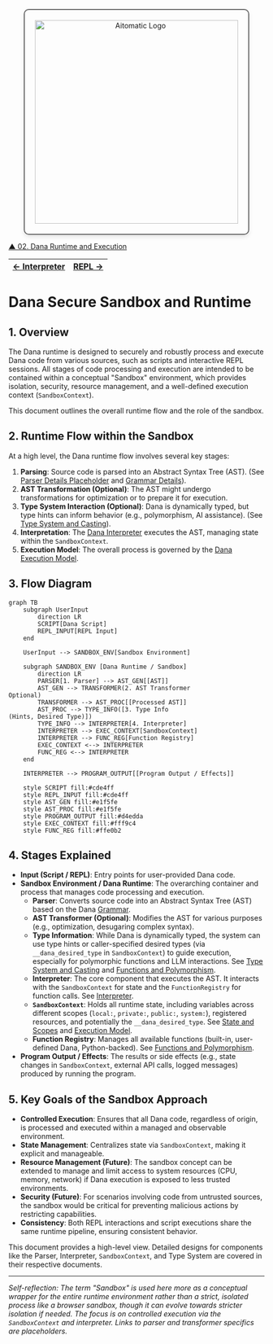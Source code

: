 <p align="center">
  <img src="https://cdn.prod.website-files.com/62a10970901ba826988ed5aa/62d942adcae82825089dabdb_aitomatic-logo-black.png" alt="Aitomatic Logo" width="400" style="border: 2px solid #666; border-radius: 10px; padding: 20px; box-shadow: 0 4px 8px rgba(0,0,0,0.1);"/>
</p>

[▲ 02. Dana Runtime and Execution](../README.md)

| [← Interpreter](./interpreter.md) | [REPL →](./repl.md) |
|---|---|

# Dana Secure Sandbox and Runtime

## 1. Overview

The Dana runtime is designed to securely and robustly process and execute Dana code from various sources, such as scripts and interactive REPL sessions. All stages of code processing and execution are intended to be contained within a conceptual "Sandbox" environment, which provides isolation, security, resource management, and a well-defined execution context (`SandboxContext`).

This document outlines the overall runtime flow and the role of the sandbox.

## 2. Runtime Flow within the Sandbox

At a high level, the Dana runtime flow involves several key stages:

1.  **Parsing**: Source code is parsed into an Abstract Syntax Tree (AST). (See [Parser Details Placeholder](../../01_dana_language_specification/parser.md) and [Grammar Details](../../01_dana_language_specification/grammar.md)).
2.  **AST Transformation (Optional)**: The AST might undergo transformations for optimization or to prepare it for execution.
3.  **Type System Interaction (Optional)**: Dana is dynamically typed, but type hints can inform behavior (e.g., polymorphism, AI assistance). (See [Type System and Casting](./type_system_and_casting.md)).
4.  **Interpretation**: The [Dana Interpreter](./interpreter.md) executes the AST, managing state within the `SandboxContext`.
5.  **Execution Model**: The overall process is governed by the [Dana Execution Model](./execution_model.md).

## 3. Flow Diagram

```mermaid
graph TB
    subgraph UserInput
        direction LR
        SCRIPT[Dana Script] 
        REPL_INPUT[REPL Input]
    end

    UserInput --> SANDBOX_ENV[Sandbox Environment]

    subgraph SANDBOX_ENV [Dana Runtime / Sandbox]
        direction LR
        PARSER[1. Parser] --> AST_GEN[[AST]]
        AST_GEN --> TRANSFORMER(2. AST Transformer 
Optional)
        TRANSFORMER --> AST_PROC[[Processed AST]]
        AST_PROC --> TYPE_INFO([3. Type Info 
(Hints, Desired Type)])
        TYPE_INFO --> INTERPRETER[4. Interpreter]
        INTERPRETER --> EXEC_CONTEXT[SandboxContext]
        INTERPRETER --> FUNC_REG[Function Registry]
        EXEC_CONTEXT <--> INTERPRETER
        FUNC_REG <--> INTERPRETER
    end

    INTERPRETER --> PROGRAM_OUTPUT[[Program Output / Effects]]

    style SCRIPT fill:#cde4ff
    style REPL_INPUT fill:#cde4ff
    style AST_GEN fill:#e1f5fe
    style AST_PROC fill:#e1f5fe
    style PROGRAM_OUTPUT fill:#d4edda
    style EXEC_CONTEXT fill:#fff9c4
    style FUNC_REG fill:#ffe0b2
```

## 4. Stages Explained

-   **Input (Script / REPL)**: Entry points for user-provided Dana code.
-   **Sandbox Environment / Dana Runtime**: The overarching container and process that manages code processing and execution.
    -   **Parser**: Converts source code into an Abstract Syntax Tree (AST) based on the Dana [Grammar](../../01_dana_language_specification/grammar.md).
    -   **AST Transformer (Optional)**: Modifies the AST for various purposes (e.g., optimization, desugaring complex syntax).
    -   **Type Information**: While Dana is dynamically typed, the system can use type hints or caller-specified desired types (via `__dana_desired_type` in `SandboxContext`) to guide execution, especially for polymorphic functions and LLM interactions. See [Type System and Casting](./type_system_and_casting.md) and [Functions and Polymorphism](../../01_dana_language_specification/functions_and_polymorphism.md).
    -   **Interpreter**: The core component that executes the AST. It interacts with the `SandboxContext` for state and the `FunctionRegistry` for function calls. See [Interpreter](./interpreter.md).
    -   **`SandboxContext`**: Holds all runtime state, including variables across different scopes (`local:`, `private:`, `public:`, `system:`), registered resources, and potentially the `__dana_desired_type`. See [State and Scopes](../../01_dana_language_specification/state_and_scopes.md) and [Execution Model](./execution_model.md).
    -   **Function Registry**: Manages all available functions (built-in, user-defined Dana, Python-backed). See [Functions and Polymorphism](../../01_dana_language_specification/functions_and_polymorphism.md).
-   **Program Output / Effects**: The results or side effects (e.g., state changes in `SandboxContext`, external API calls, logged messages) produced by running the program.

## 5. Key Goals of the Sandbox Approach

-   **Controlled Execution**: Ensures that all Dana code, regardless of origin, is processed and executed within a managed and observable environment.
-   **State Management**: Centralizes state via `SandboxContext`, making it explicit and manageable.
-   **Resource Management (Future)**: The sandbox concept can be extended to manage and limit access to system resources (CPU, memory, network) if Dana execution is exposed to less trusted environments.
-   **Security (Future)**: For scenarios involving code from untrusted sources, the sandbox would be critical for preventing malicious actions by restricting capabilities.
-   **Consistency**: Both REPL interactions and script executions share the same runtime pipeline, ensuring consistent behavior.

This document provides a high-level view. Detailed designs for components like the Parser, Interpreter, `SandboxContext`, and Type System are covered in their respective documents.

---
*Self-reflection: The term "Sandbox" is used here more as a conceptual wrapper for the entire runtime environment rather than a strict, isolated process like a browser sandbox, though it can evolve towards stricter isolation if needed. The focus is on controlled execution via the `SandboxContext` and interpreter. Links to parser and transformer specifics are placeholders.* 